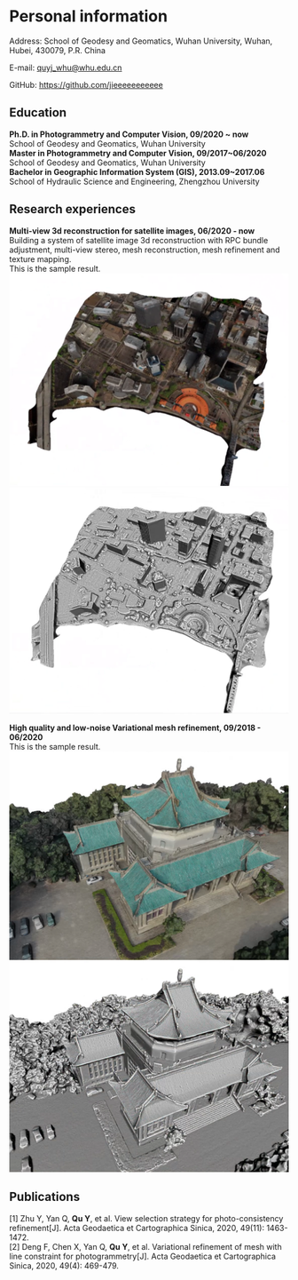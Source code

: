 # Personal information

Address: School of Geodesy and Geomatics, Wuhan University, Wuhan, Hubei, 430079, P.R. China  


E-mail: quyj_whu@whu.edu.cn   

GitHub: https://github.com/jieeeeeeeeeee  


## Education

**Ph.D. in Photogrammetry and Computer Vision, 09/2020 ~ now**   
School of Geodesy and Geomatics, Wuhan University  
**Master in Photogrammetry and Computer Vision, 09/2017~06/2020**  
School of Geodesy and Geomatics, Wuhan University  
**Bachelor in Geographic Information System (GIS), 2013.09~2017.06**  
School of Hydraulic Science and Engineering, Zhengzhou University  

## Research experiences 

**Multi-view 3d reconstruction for satellite images, 06/2020 - now**   
Building a system of satellite image 3d reconstruction with RPC bundle adjustment, multi-view stereo, mesh reconstruction, mesh refinement and texture mapping.  
This is the sample result.
![avatar](00.PNG)
![avatar](01.png)

**High quality and low-noise Variational mesh refinement, 09/2018 - 06/2020**   
This is the sample result.  
![avatar](03.PNG)  
![avatar](04.PNG)  
 
## Publications

[1] Zhu Y, Yan Q, **Qu Y**, et al. View selection strategy for photo-consistency refinement[J]. Acta Geodaetica et Cartographica Sinica, 2020, 49(11): 1463-1472.  
[2] Deng F, Chen X, Yan Q, **Qu Y**, et al. Variational refinement of mesh with line constraint for photogrammetry[J]. Acta Geodaetica et Cartographica Sinica, 2020, 49(4): 469-479.